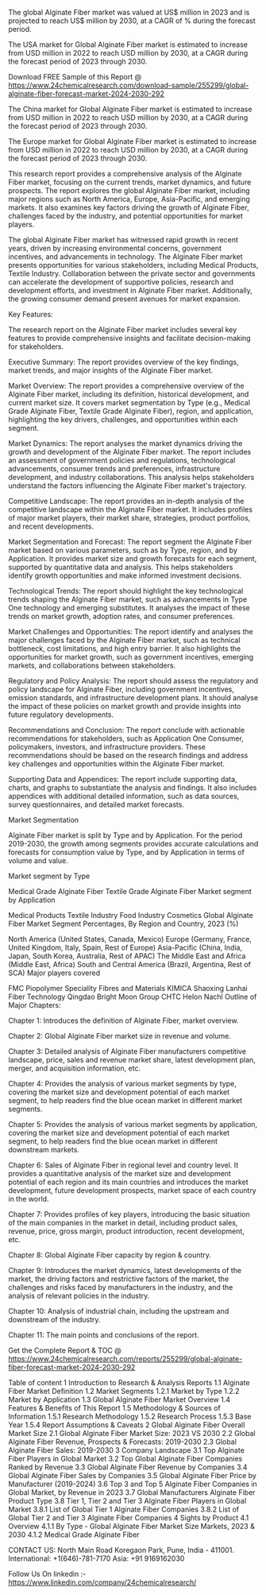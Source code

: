 The global Alginate Fiber market was valued at US$ million in 2023 and is projected to reach US$ million by 2030, at a CAGR of % during the forecast period.

The USA market for Global Alginate Fiber  market is estimated to increase from USD million in 2022 to reach USD million by 2030, at a CAGR during the forecast period of 2023 through 2030.

Download FREE Sample of this Report @ https://www.24chemicalresearch.com/download-sample/255299/global-alginate-fiber-forecast-market-2024-2030-292

The China market for Global Alginate Fiber market is estimated to increase from USD million in 2022 to reach USD million by 2030, at a CAGR during the forecast period of 2023 through 2030.

The Europe market for Global Alginate Fiber  market is estimated to increase from USD million in 2022 to reach USD million by 2030, at a CAGR during the forecast period of 2023 through 2030.

This research report provides a comprehensive analysis of the Alginate Fiber market, focusing on the current trends, market dynamics, and future prospects. The report explores the global Alginate Fiber market, including major regions such as North America, Europe, Asia-Pacific, and emerging markets. It also examines key factors driving the growth of Alginate Fiber, challenges faced by the industry, and potential opportunities for market players.

The global Alginate Fiber market has witnessed rapid growth in recent years, driven by increasing environmental concerns, government incentives, and advancements in technology. The Alginate Fiber market presents opportunities for various stakeholders, including Medical Products, Textile Industry. Collaboration between the private sector and governments can accelerate the development of supportive policies, research and development efforts, and investment in Alginate Fiber market. Additionally, the growing consumer demand present avenues for market expansion.

Key Features:

The research report on the Alginate Fiber market includes several key features to provide comprehensive insights and facilitate decision-making for stakeholders.

Executive Summary: The report provides overview of the key findings, market trends, and major insights of the Alginate Fiber market.

Market Overview: The report provides a comprehensive overview of the Alginate Fiber market, including its definition, historical development, and current market size. It covers market segmentation by Type (e.g., Medical Grade Alginate Fiber, Textile Grade Alginate Fiber), region, and application, highlighting the key drivers, challenges, and opportunities within each segment.

Market Dynamics: The report analyses the market dynamics driving the growth and development of the Alginate Fiber market. The report includes an assessment of government policies and regulations, technological advancements, consumer trends and preferences, infrastructure development, and industry collaborations. This analysis helps stakeholders understand the factors influencing the Alginate Fiber market's trajectory.

Competitive Landscape: The report provides an in-depth analysis of the competitive landscape within the Alginate Fiber market. It includes profiles of major market players, their market share, strategies, product portfolios, and recent developments.

Market Segmentation and Forecast: The report segment the Alginate Fiber market based on various parameters, such as by Type, region, and by Application. It provides market size and growth forecasts for each segment, supported by quantitative data and analysis. This helps stakeholders identify growth opportunities and make informed investment decisions.

Technological Trends: The report should highlight the key technological trends shaping the Alginate Fiber market, such as advancements in Type One technology and emerging substitutes. It analyses the impact of these trends on market growth, adoption rates, and consumer preferences.

Market Challenges and Opportunities: The report identify and analyses the major challenges faced by the Alginate Fiber market, such as technical bottleneck, cost limitations, and high entry barrier. It also highlights the opportunities for market growth, such as government incentives, emerging markets, and collaborations between stakeholders.

Regulatory and Policy Analysis: The report should assess the regulatory and policy landscape for Alginate Fiber, including government incentives, emission standards, and infrastructure development plans. It should analyse the impact of these policies on market growth and provide insights into future regulatory developments.

Recommendations and Conclusion: The report conclude with actionable recommendations for stakeholders, such as Application One Consumer, policymakers, investors, and infrastructure providers. These recommendations should be based on the research findings and address key challenges and opportunities within the Alginate Fiber market.

Supporting Data and Appendices: The report include supporting data, charts, and graphs to substantiate the analysis and findings. It also includes appendices with additional detailed information, such as data sources, survey questionnaires, and detailed market forecasts.

Market Segmentation

Alginate Fiber market is split by Type and by Application. For the period 2019-2030, the growth among segments provides accurate calculations and forecasts for consumption value by Type, and by Application in terms of volume and value.

Market segment by Type

Medical Grade Alginate Fiber
Textile Grade Alginate Fiber
Market segment by Application

Medical Products
Textile Industry
Food Industry
Cosmetics
Global Alginate Fiber Market Segment Percentages, By Region and Country, 2023 (%)

North America (United States, Canada, Mexico)
Europe (Germany, France, United Kingdom, Italy, Spain, Rest of Europe)
Asia-Pacific (China, India, Japan, South Korea, Australia, Rest of APAC)
The Middle East and Africa (Middle East, Africa)
South and Central America (Brazil, Argentina, Rest of SCA)
Major players covered

FMC Piopolymer
Speciality Fibres and Materials
KIMICA
Shaoxing Lanhai Fiber Technology
Qingdao Bright Moon Group
CHTC Helon
Nachl
Outline of Major Chapters:

Chapter 1: Introduces the definition of Alginate Fiber, market overview.

Chapter 2: Global Alginate Fiber market size in revenue and volume.

Chapter 3: Detailed analysis of Alginate Fiber manufacturers competitive landscape, price, sales and revenue market share, latest development plan, merger, and acquisition information, etc.

Chapter 4: Provides the analysis of various market segments by type, covering the market size and development potential of each market segment, to help readers find the blue ocean market in different market segments.

Chapter 5: Provides the analysis of various market segments by application, covering the market size and development potential of each market segment, to help readers find the blue ocean market in different downstream markets.

Chapter 6: Sales of Alginate Fiber in regional level and country level. It provides a quantitative analysis of the market size and development potential of each region and its main countries and introduces the market development, future development prospects, market space of each country in the world.

Chapter 7: Provides profiles of key players, introducing the basic situation of the main companies in the market in detail, including product sales, revenue, price, gross margin, product introduction, recent development, etc.

Chapter 8: Global Alginate Fiber capacity by region & country.

Chapter 9: Introduces the market dynamics, latest developments of the market, the driving factors and restrictive factors of the market, the challenges and risks faced by manufacturers in the industry, and the analysis of relevant policies in the industry.

Chapter 10: Analysis of industrial chain, including the upstream and downstream of the industry.

Chapter 11: The main points and conclusions of the report.

Get the Complete Report & TOC @ https://www.24chemicalresearch.com/reports/255299/global-alginate-fiber-forecast-market-2024-2030-292

Table of content
1 Introduction to Research & Analysis Reports
1.1 Alginate Fiber Market Definition
1.2 Market Segments
1.2.1 Market by Type
1.2.2 Market by Application
1.3 Global Alginate Fiber Market Overview
1.4 Features & Benefits of This Report
1.5 Methodology & Sources of Information
1.5.1 Research Methodology
1.5.2 Research Process
1.5.3 Base Year
1.5.4 Report Assumptions & Caveats
2 Global Alginate Fiber Overall Market Size
2.1 Global Alginate Fiber Market Size: 2023 VS 2030
2.2 Global Alginate Fiber Revenue, Prospects & Forecasts: 2019-2030
2.3 Global Alginate Fiber Sales: 2019-2030
3 Company Landscape
3.1 Top Alginate Fiber Players in Global Market
3.2 Top Global Alginate Fiber Companies Ranked by Revenue
3.3 Global Alginate Fiber Revenue by Companies
3.4 Global Alginate Fiber Sales by Companies
3.5 Global Alginate Fiber Price by Manufacturer (2019-2024)
3.6 Top 3 and Top 5 Alginate Fiber Companies in Global Market, by Revenue in 2023
3.7 Global Manufacturers Alginate Fiber Product Type
3.8 Tier 1, Tier 2 and Tier 3 Alginate Fiber Players in Global Market
3.8.1 List of Global Tier 1 Alginate Fiber Companies
3.8.2 List of Global Tier 2 and Tier 3 Alginate Fiber Companies
4 Sights by Product
4.1 Overview
4.1.1 By Type - Global Alginate Fiber Market Size Markets, 2023 & 2030
4.1.2 Medical Grade Alginate Fiber

CONTACT US:
North Main Road Koregaon Park, Pune, India - 411001.
International: +1(646)-781-7170
Asia: +91 9169162030

Follow Us On linkedin :- https://www.linkedin.com/company/24chemicalresearch/
